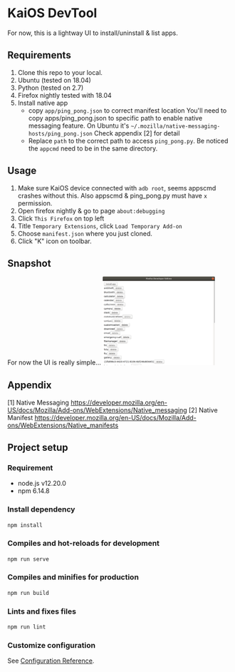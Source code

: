 # KaiOS DevTool

For now, this is a lightway UI to install/uninstall & list apps.

## Requirements

 1. Clone this repo to your local.
 2. Ubuntu (tested on 18.04)
 3. Python (tested on 2.7)
 4. Firefox nightly tested with 18.04
 5. Install native app
    * copy `app/ping_pong.json` to correct manifest location
    You'll need to copy apps/ping_pong.json to specific path to enable native messaging feature.
    On Ubuntu it's `~/.mozilla/native-messaging-hosts/ping_pong.json`
    Check appendix [2] for detail
    * Replace `path` to the correct path to access `ping_pong.py`. Be noticed the `appcmd` need to be in the same directory.

## Usage

 1. Make sure KaiOS device connected with `adb root`, seems appscmd crashes without this.
    Also appscmd & ping_pong.py must have `x` permission.
 2. Open firefox nightly & go to page `about:debugging`
 3. Click `This Firefox` on top left
 4. Title `Temporary Extensions`, click `Load Temporary Add-on`
 5. Choose `manifest.json` where you just cloned.
 6. Click "K" icon on toolbar.

## Snapshot

 For now the UI is really simple...
<img alt="" src="kaios_devtool.png" style="max-width:50%">

## Appendix

 [1] Native Messaging
 <https://developer.mozilla.org/en-US/docs/Mozilla/Add-ons/WebExtensions/Native_messaging>
 [2] Native Manifest
 <https://developer.mozilla.org/en-US/docs/Mozilla/Add-ons/WebExtensions/Native_manifests>

## Project setup

### Requirement

* node.js v12.20.0
* npm 6.14.8

### Install dependency

```sh
npm install
```

### Compiles and hot-reloads for development

```sh
npm run serve
```

### Compiles and minifies for production

```sh
npm run build
```

### Lints and fixes files

```sh
npm run lint
```

### Customize configuration

See [Configuration Reference](https://cli.vuejs.org/config/).
